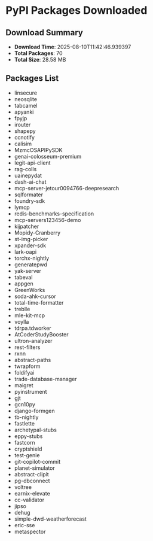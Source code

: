 # PyPI Packages Downloaded

## Download Summary
- **Download Time**: 2025-08-10T11:42:46.939397
- **Total Packages**: 70
- **Total Size**: 28.58 MB

## Packages List
- linsecure
- neosqlite
- tabcamel
- apyanki
- fpyjp
- irouter
- shapepy
- ccnotify
- calisim
- MzmcOSAPIPySDK
- genai-colosseum-premium
- legit-api-client
- rag-colls
- uainepydat
- dash-ai-chat
- mcp-server-jetour0094766-deepresearch
- sqlformater
- foundry-sdk
- lymcp
- redis-benchmarks-specification
- mcp-servers123456-demo
- kijpatcher
- Mopidy-Cranberry
- st-img-picker
- xpander-sdk
- lark-oapi
- torchx-nightly
- generatepwd
- yak-server
- tabeval
- appgen
- GreenWorks
- soda-ahk-cursor
- total-time-formatter
- treblle
- mle-kit-mcp
- voylla
- tdrpa.tdworker
- AtCoderStudyBooster
- ultron-analyzer
- rest-filters
- rxnn
- abstract-paths
- twrapform
- foldifyai
- trade-database-manager
- maigret
- pyinstrument
- gjt
- gcn10py
- django-formgen
- tb-nightly
- fastlette
- archetypal-stubs
- eppy-stubs
- fastcorn
- cryptshield
- test-genie
- git-copilot-commit
- planet-simulator
- abstract-clipit
- pg-dbconnect
- voltree
- earnix-elevate
- cc-validator
- jipso
- dehug
- simple-dwd-weatherforecast
- eric-sse
- metaspector
